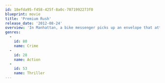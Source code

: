 ```yaml
---
id: 18efda95-f458-425f-8a0c-7071992273f0
blueprint: movie
title: 'Premium Rush'
release_date: '2012-08-24'
overview: 'In Manhattan, a bike messenger picks up an envelope that attracts the interest of a dirty cop, who pursues the cyclist throughout the city.'
genres:
  -
    id: 80
    name: Crime
  -
    id: 28
    name: Action
  -
    id: 53
    name: Thriller
---
```

